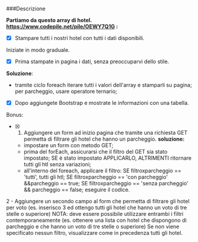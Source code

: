 ###Descrizione

**Partiamo da questo array di hotel. https://www.codepile.net/pile/OEWY7Q1G :**
- [x] Stampare tutti i nostri hotel con tutti i dati disponibili.


Iniziate in modo graduale.
- [X] Prima stampate in pagina i dati, senza preoccuparvi dello stile.

**Soluzione**:
 - tramite ciclo foreach iterare tutti i valori dell'array e stamparli su pagina; per parcheggio, usare operatore ternario;

- [X] Dopo aggiungete Bootstrap e mostrate le informazioni con una tabella.

Bonus:
- [X] 1) Aggiungere un form ad inizio pagina che tramite una richiesta GET permetta di filtrare gli hotel che hanno un parcheggio.
**soluzione:**
  - impostare un form con metodo GET;
  - prima del forEach, assicurarsi che il filtro del GET sia stato impostato; SE è stato impostato APPLICARLO, ALTRIMENTI ritornare tutti gli htl senza variazioni;
  - all'interno del foreach, applicare il filtro: SE filtroxparcheggio == 'tutti', tutti gli htl; SE filtroxparcheggio == 'con parcheggio' &&parcheggio == true; SE filtroxparcheggio == 'senza parcheggio' && parcheggio == false; eseguire il codice.
  
2 - Aggiungere un secondo campo al form che permetta di filtrare gli hotel per voto (es. inserisco 3 ed ottengo tutti gli hotel che hanno un voto di tre stelle o superiore)
NOTA: deve essere possibile utilizzare entrambi i filtri contemporaneamente (es. ottenere una lista con hotel che dispongono di parcheggio e che hanno un voto di tre stelle o superiore)
Se non viene specificato nessun filtro, visualizzare come in precedenza tutti gli hotel.